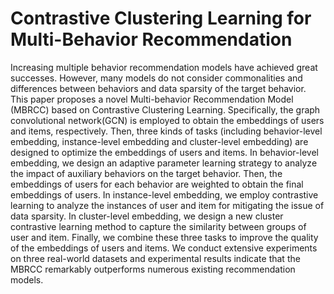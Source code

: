 # Contrastive Clustering Learning for Multi-Behavior Recommendation
 Increasing multiple behavior recommendation models have achieved great successes. However, many models do
 not consider commonalities and differences between behaviors and data sparsity of the target behavior. This
 paper proposes a novel Multi-behavior Recommendation Model (MBRCC) based on Contrastive Clustering
 Learning. Specifically, the graph convolutional network(GCN) is employed to obtain the embeddings of
 users and items, respectively. Then, three kinds of tasks (including behavior-level embedding, instance-level
 embedding and cluster-level embedding) are designed to optimize the embeddings of users and items. In
 behavior-level embedding, we design an adaptive parameter learning strategy to analyze the impact of auxiliary
 behaviors on the target behavior. Then, the embeddings of users for each behavior are weighted to obtain the
 final embeddings of users. In instance-level embedding, we employ contrastive learning to analyze the instances
 of user and item for mitigating the issue of data sparsity. In cluster-level embedding, we design a new cluster
 contrastive learning method to capture the similarity between groups of user and item. Finally, we combine these
 three tasks to improve the quality of the embeddings of users and items. We conduct extensive experiments on
 three real-world datasets and experimental results indicate that the MBRCC remarkably outperforms numerous
 existing recommendation models.
